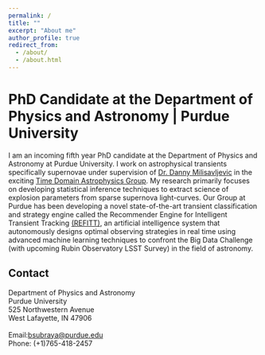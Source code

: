 ```yaml
---
permalink: /
title: ""
excerpt: "About me"
author_profile: true
redirect_from: 
  - /about/
  - /about.html
---
```


PhD Candidate at the Department of Physics and Astronomy | Purdue University
======

I am an incoming fifth year PhD candidate at the Department of Physics and Astronomy at Purdue University. I work on astrophysical transients specifically supernovae under supervision of [Dr. Danny Milisavljevic](https://www.physics.purdue.edu/milisavljevic/people.html) in the exciting [Time Domain Astrophysics Group](https://www.physics.purdue.edu/milisavljevic/index.html). My research primarily focuses on developing statistical inference techniques to extract science of explosion parameters from sparse supernova light-curves. Our Group at Purdue has been developing a novel state-of-the-art transient classification and strategy engine called the Recommender Engine for Intelligent Transient Tracking [(REFITT)](https://refitt.physics.purdue.edu/), an artificial intelligence system that autonomously designs optimal observing strategies in real time using advanced machine learning techniques to confront the Big Data Challenge (with upcoming Rubin Observatory LSST Survey) in the field of astronomy. 

Contact
------
Department of Physics and Astronomy
<br>
Purdue University
<br>
525 Northwestern Avenue
<br>
West Lafayette, IN 47906
<br><br>
Email:bsubraya@purdue.edu
<br>
Phone: (+1)765-418-2457
